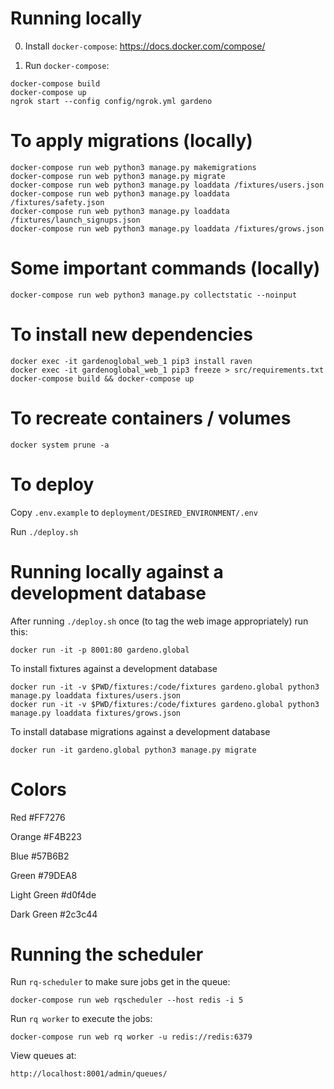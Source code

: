 # Running locally

0) Install `docker-compose`: https://docs.docker.com/compose/

1) Run `docker-compose`:

```
docker-compose build
docker-compose up
ngrok start --config config/ngrok.yml gardeno
```

# To apply migrations (locally)

```
docker-compose run web python3 manage.py makemigrations
docker-compose run web python3 manage.py migrate
docker-compose run web python3 manage.py loaddata /fixtures/users.json
docker-compose run web python3 manage.py loaddata /fixtures/safety.json
docker-compose run web python3 manage.py loaddata /fixtures/launch_signups.json
docker-compose run web python3 manage.py loaddata /fixtures/grows.json
```

# Some important commands (locally)

```
docker-compose run web python3 manage.py collectstatic --noinput
```

# To install new dependencies

```
docker exec -it gardenoglobal_web_1 pip3 install raven
docker exec -it gardenoglobal_web_1 pip3 freeze > src/requirements.txt
docker-compose build && docker-compose up
```

# To recreate containers / volumes

```
docker system prune -a
```

# To deploy

Copy `.env.example` to `deployment/DESIRED_ENVIRONMENT/.env`

Run `./deploy.sh`

# Running locally against a development database

After running `./deploy.sh` once (to tag the web image appropriately) run this:

```
docker run -it -p 8001:80 gardeno.global
```

To install fixtures against a development database

```
docker run -it -v $PWD/fixtures:/code/fixtures gardeno.global python3 manage.py loaddata fixtures/users.json
docker run -it -v $PWD/fixtures:/code/fixtures gardeno.global python3 manage.py loaddata fixtures/grows.json
```

To install database migrations against a development database

```
docker run -it gardeno.global python3 manage.py migrate
```

# Colors

Red
#FF7276

Orange
#F4B223

Blue
#57B6B2

Green
#79DEA8

Light Green
#d0f4de

Dark Green
#2c3c44

# Running the scheduler

Run `rq-scheduler` to make sure jobs get in the queue:

```
docker-compose run web rqscheduler --host redis -i 5
```

Run `rq worker` to execute the jobs:

```
docker-compose run web rq worker -u redis://redis:6379
```

View queues at:

```
http://localhost:8001/admin/queues/
```